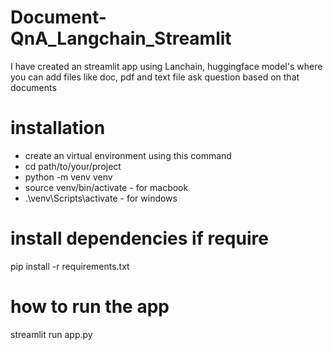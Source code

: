 # Document-QnA_Langchain_Streamlit
I have created an streamlit app using Lanchain, huggingface model's where you can add files like doc, pdf and text file ask question based on that documents

# installation
- create an virtual environment using this command
- cd path/to/your/project
- python -m venv venv
- source venv/bin/activate  - for macbook
- .\venv\Scripts\activate   - for windows

# install dependencies if require
pip install -r requirements.txt

# how to run the app 
streamlit run app.py


